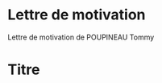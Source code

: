 <head>
  <title>Tommy Poupineau</title>
</head>

# Lettre de motivation
Lettre de motivation de POUPINEAU Tommy
<p><h1>Titre</h1></p>
